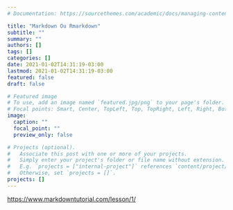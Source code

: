 ```yaml
---
# Documentation: https://sourcethemes.com/academic/docs/managing-content/

title: "Markdown Ou Rmarkdown"
subtitle: ""
summary: ""
authors: []
tags: []
categories: []
date: 2021-01-02T14:31:19-03:00
lastmod: 2021-01-02T14:31:19-03:00
featured: false
draft: false

# Featured image
# To use, add an image named `featured.jpg/png` to your page's folder.
# Focal points: Smart, Center, TopLeft, Top, TopRight, Left, Right, BottomLeft, Bottom, BottomRight.
image:
  caption: ""
  focal_point: ""
  preview_only: false

# Projects (optional).
#   Associate this post with one or more of your projects.
#   Simply enter your project's folder or file name without extension.
#   E.g. `projects = ["internal-project"]` references `content/project/deep-learning/index.md`.
#   Otherwise, set `projects = []`.
projects: []
---
```


https://www.markdowntutorial.com/lesson/1/